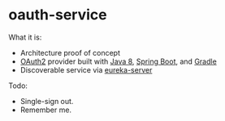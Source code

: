 # oauth-service

What it is:
- Architecture proof of concept
- [OAuth2](http://oauth.net/2/) provider built with [Java 8](http://www.oracle.com/technetwork/java/javase/overview/java8-2100321.html), [Spring Boot](http://projects.spring.io/spring-boot/), and [Gradle](https://gradle.org/)
- Discoverable service via [eureka-server](https://github.com/shaunnbarron/eureka-server)

Todo:
- Single-sign out.
- Remember me.
